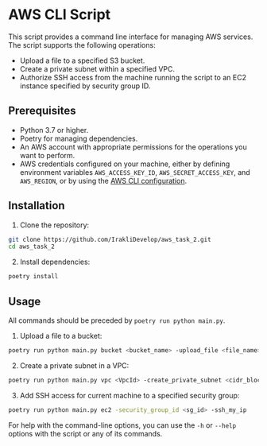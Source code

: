 # AWS CLI Script

This script provides a command line interface for managing AWS services. The script supports the following operations:

- Upload a file to a specified S3 bucket.
- Create a private subnet within a specified VPC.
- Authorize SSH access from the machine running the script to an EC2 instance specified by security group ID.

## Prerequisites

- Python 3.7 or higher.
- Poetry for managing dependencies.
- An AWS account with appropriate permissions for the operations you want to perform.
- AWS credentials configured on your machine, either by defining environment variables `AWS_ACCESS_KEY_ID`, `AWS_SECRET_ACCESS_KEY`, and `AWS_REGION`, or by using the [AWS CLI configuration](https://docs.aws.amazon.com/cli/latest/userguide/cli-configure-files.html).

## Installation

1. Clone the repository:

```bash
git clone https://github.com/IrakliDevelop/aws_task_2.git
cd aws_task_2
```

2. Install dependencies:

```bash
poetry install
```

## Usage

All commands should be preceded by `poetry run python main.py`.

1. Upload a file to a bucket:

```bash
poetry run python main.py bucket <bucket_name> -upload_file <file_name>
```

2. Create a private subnet in a VPC:

```bash
poetry run python main.py vpc <VpcId> -create_private_subnet <cidr_block>
```

3. Add SSH access for current machine to a specified security group:

```bash
poetry run python main.py ec2 -security_group_id <sg_id> -ssh_my_ip
```

For help with the command-line options, you can use the `-h` or `--help` options with the script or any of its commands.

